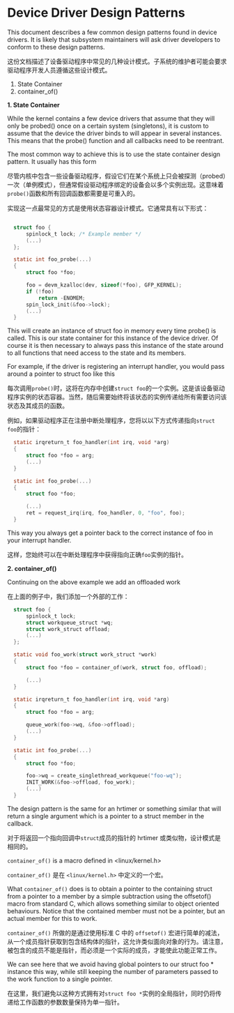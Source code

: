 Device Driver Design Patterns
=============================

This document describes a few common design patterns found in device drivers.
It is likely that subsystem maintainers will ask driver developers to
conform to these design patterns.

这份文档描述了设备驱动程序中常见的几种设计模式。子系统的维护者可能会要求驱动程序开发人员遵循这些设计模式。

1. State Container
2. container_of()

**1. State Container**

While the kernel contains a few device drivers that assume that they will
only be probed() once on a certain system (singletons), it is custom to assume
that the device the driver binds to will appear in several instances. This
means that the probe() function and all callbacks need to be reentrant.

The most common way to achieve this is to use the state container design
pattern. It usually has this form

尽管内核中包含一些设备驱动程序，假设它们在某个系统上只会被探测（probed）一次（单例模式），但通常假设驱动程序绑定的设备会以多个实例出现。这意味着`probe()`函数和所有回调函数都需要是可重入的。

实现这一点最常见的方式是使用状态容器设计模式。它通常具有以下形式：

```c

  struct foo {
      spinlock_t lock; /* Example member */
      (...)
  };

  static int foo_probe(...)
  {
      struct foo *foo;

      foo = devm_kzalloc(dev, sizeof(*foo), GFP_KERNEL);
      if (!foo)
          return -ENOMEM;
      spin_lock_init(&foo->lock);
      (...)
  }
```

This will create an instance of struct foo in memory every time probe() is
called. This is our state container for this instance of the device driver.
Of course it is then necessary to always pass this instance of the
state around to all functions that need access to the state and its members.

For example, if the driver is registering an interrupt handler, you would
pass around a pointer to struct foo like this

每次调用`probe()`时，这将在内存中创建`struct foo`的一个实例。这是该设备驱动程序实例的状态容器。当然，随后需要始终将该状态的实例传递给所有需要访问该状态及其成员的函数。

例如，如果驱动程序正在注册中断处理程序，您将以以下方式传递指向`struct foo`的指针：

```c
  static irqreturn_t foo_handler(int irq, void *arg)
  {
      struct foo *foo = arg;
      (...)
  }

  static int foo_probe(...)
  {
      struct foo *foo;

      (...)
      ret = request_irq(irq, foo_handler, 0, "foo", foo);
  }
```

This way you always get a pointer back to the correct instance of foo in
your interrupt handler.

这样，您始终可以在中断处理程序中获得指向正确`foo`实例的指针。

**2. container_of()**

Continuing on the above example we add an offloaded work

在上面的例子中，我们添加一个外部的工作：

```c
  struct foo {
      spinlock_t lock;
      struct workqueue_struct *wq;
      struct work_struct offload;
      (...)
  };

  static void foo_work(struct work_struct *work)
  {
      struct foo *foo = container_of(work, struct foo, offload);

      (...)
  }

  static irqreturn_t foo_handler(int irq, void *arg)
  {
      struct foo *foo = arg;

      queue_work(foo->wq, &foo->offload);
      (...)
  }

  static int foo_probe(...)
  {
      struct foo *foo;

      foo->wq = create_singlethread_workqueue("foo-wq");
      INIT_WORK(&foo->offload, foo_work);
      (...)
  }
```

The design pattern is the same for an hrtimer or something similar that will
return a single argument which is a pointer to a struct member in the callback.

对于将返回一个指向回调中`struct`成员的指针的 hrtimer 或类似物，设计模式是相同的。


`container_of()` is a macro defined in <linux/kernel.h>

`container_of()` 是在 `<linux/kernel.h>` 中定义的一个宏。

What `container_of()` does is to obtain a pointer to the containing struct from
a pointer to a member by a simple subtraction using the offsetof() macro from
standard C, which allows something similar to object oriented behaviours.
Notice that the contained member must not be a pointer, but an actual member
for this to work.

`container_of()` 所做的是通过使用标准 C 中的 `offsetof()` 宏进行简单的减法，从一个成员指针获取到包含结构体的指针，这允许类似面向对象的行为。请注意，被包含的成员不能是指针，而必须是一个实际的成员，才能使此功能正常工作。

We can see here that we avoid having global pointers to our struct foo *
instance this way, while still keeping the number of parameters passed to the
work function to a single pointer.

在这里，我们避免以这种方式拥有对`struct foo *`实例的全局指针，同时仍将传递给工作函数的参数数量保持为单一指针。
